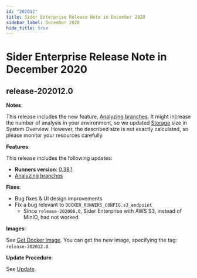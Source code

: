 ```yaml
---
id: "202012"
title: Sider Enterprise Release Note in December 2020
sidebar_label: December 2020
hide_title: true
---
```


# Sider Enterprise Release Note in December 2020

## release-202012.0

**Notes**:

This release includes the new feature, [Analyzing branches](../../news/2020.md#analyzing-branches).
It might increase the number of analysis in your environment, so we updated [Storage](../system-overview.md#storage) size in System Overview.
However, the described size is not exactly calculated, so please monitor your resources carefully.

**Features**:

This release includes the following updates:

- **Runners version**: [0.38.1](https://github.com/sider/runners/releases/tag/0.38.1)
- [Analyzing branches](../../news/2020.md#analyzing-branches)

**Fixes**:

- Bug fixes & UI design improvements
- Fix a bug relevant to `DOCKER_RUNNERS_CONFIG.s3_endpoint`
  - Since `release-202008.0`, Sider Enterprise with AWS S3, instead of MinIO, had not worked.

**Images**:

See [Get Docker Image](../installation.md#get-docker-image). You can get the new image, specifying the tag: `release-202012.0`.

**Update Procedure**:

See [Update](../updating.md).
